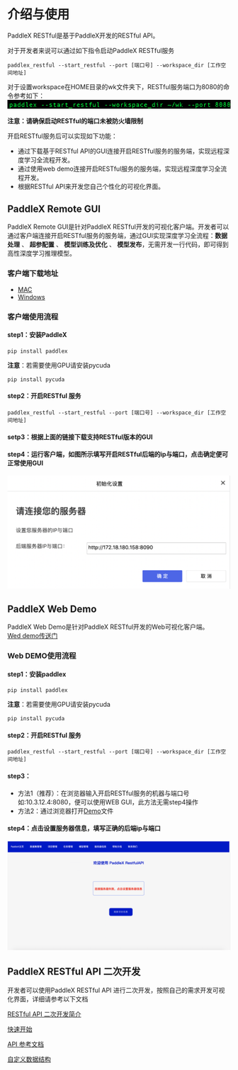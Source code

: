 # 介绍与使用
PaddleX RESTful是基于PaddleX开发的RESTful API。  

对于开发者来说可以通过如下指令启动PaddleX RESTful服务  

```commandline
paddlex_restful --start_restful --port [端口号] --workspace_dir [工作空间地址]  
```

对于设置workspace在HOME目录的wk文件夹下，RESTful服务端口为8080的命令参考如下：
![](./img/start_restful.png)  

**注意：请确保启动RESTful的端口未被防火墙限制**

开启RESTful服务后可以实现如下功能：

- 通过下载基于RESTful API的GUI连接开启RESTful服务的服务端，实现远程深度学习全流程开发。
- 通过使用web demo连接开启RESTful服务的服务端，实现远程深度学习全流程开发。
- 根据RESTful API来开发您自己个性化的可视化界面。  



## PaddleX Remote GUI
PaddleX Remote GUI是针对PaddleX RESTful开发的可视化客户端。开发者可以通过客户端连接开启RESTful服务的服务端，通过GUI实现深度学习全流程：**数据处理** 、 **超参配置** 、 **模型训练及优化** 、 **模型发布**，无需开发一行代码，即可得到高性深度学习推理模型。  
### 客户端下载地址
- [MAC](https://bj.bcebos.com/paddlex/PaddleX_Remote_GUI/mac/PaddleX_Remote_GUI.zip)
- [Windows](https://bj.bcebos.com/paddlex/PaddleX_Remote_GUI/windows/PaddleX_Remote_GUI.zip)

### 客户端使用流程

#### step1：安装PaddleX  
```commandline
pip install paddlex
```  
**注意**：若需要使用GPU请安装pycuda
```commandline
pip install pycuda
```

#### step2：开启RESTful 服务
```commandline
paddlex_restful --start_restful --port [端口号] --workspace_dir [工作空间地址]
```

#### setp3：根据上面的链接下载支持RESTful版本的GUI

#### step4：运行客户端，如图所示填写开启RESTful后端的ip与端口，点击确定便可正常使用GUI
![](./img/gui_use.png)


## PaddleX Web Demo
PaddleX Web Demo是针对PaddleX RESTful开发的Web可视化客户端。  
[Wed demo传送门](https://github.com/PaddlePaddle/PaddleX/blob/release/2.0.0/paddlex_restful/restful/templates/paddlex_restful_demo.html)

### Web DEMO使用流程

#### step1：安装paddlex  
```commandline
pip install paddlex
```  
**注意**：若需要使用GPU请安装pycuda
```commandline
pip install pycuda
```

#### step2：开启RESTful 服务
```commandline
paddlex_restful --start_restful --port [端口号] --workspace_dir [工作空间地址]
```

#### step3：
- 方法1（推荐）：在浏览器输入开启RESTful服务的机器与端口号如:10.3.12.4:8080，便可以使用WEB GUI，此方法无需step4操作
- 方法2：通过浏览器打开[Demo](https://github.com/PaddlePaddle/PaddleX/blob/release/2.0.0/paddlex_restful/restful/templates/paddlex_restful_demo.html)文件



#### step4：点击设置服务器信息，填写正确的后端ip与端口
![](./img/web_demo.png)

## PaddleX RESTful API 二次开发
开发者可以使用PaddleX RESTful API 进行二次开发，按照自己的需求开发可视化界面，详细请参考以下文档  

[RESTful API 二次开发简介](./restful.md)  

[快速开始](./quick_start.md)  

[API 参考文档](./restful_api.md)  

[自定义数据结构](./data_struct.md)
